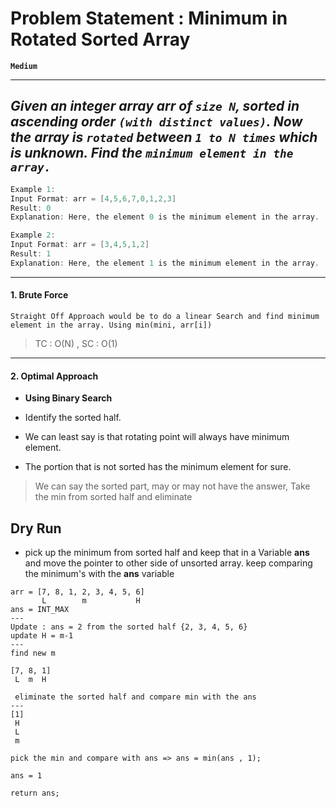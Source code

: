 # Problem Statement : Minimum in Rotated Sorted Array

**`Medium`**

---

## _Given an integer array arr of `size N`, sorted in ascending order `(with distinct values)`. Now the array is `rotated` between `1 to N times` which is unknown. Find the `minimum element in the array.`_

```cpp
Example 1:
Input Format: arr = [4,5,6,7,0,1,2,3]
Result: 0
Explanation: Here, the element 0 is the minimum element in the array.
```

```cpp
Example 2:
Input Format: arr = [3,4,5,1,2]
Result: 1
Explanation: Here, the element 1 is the minimum element in the array.
```

---

#### 1. Brute Force

```
Straight Off Approach would be to do a linear Search and find minimum element in the array. Using min(mini, arr[i])
```

> TC : O(N) , SC : O(1)

---

#### 2. Optimal Approach

- **Using Binary Search**

- Identify the sorted half.
- We can least say is that rotating point will always have minimum element.
- The portion that is not sorted has the minimum element for sure.

> We can say the sorted part, may or may not have the answer, Take the min from sorted half and eliminate

## Dry Run

- pick up the minimum from sorted half and keep that in a Variable **ans** and move the pointer to other side of unsorted array. keep comparing the minimum's with the **ans** variable

```
arr = [7, 8, 1, 2, 3, 4, 5, 6]
       L        m           H
ans = INT_MAX
---
Update : ans = 2 from the sorted half {2, 3, 4, 5, 6}
update H = m-1
---
find new m

[7, 8, 1]
 L  m  H

 eliminate the sorted half and compare min with the ans
---
[1]
 H
 L
 m

pick the min and compare with ans => ans = min(ans , 1);

ans = 1

return ans;
```
